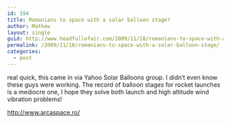 ```yaml
---
id: 194
title: Romanians to space with a solar balloon stage?
author: Mathew
layout: single
guid: http://www.headfullofair.com/2009/11/18/romanians-to-space-with-a-solar-balloon-stage/
permalink: /2009/11/18/romanians-to-space-with-a-solar-balloon-stage/
categories:
  - post
---
```

real quick, this came in via Yahoo Solar Balloons group. I didn&#8217;t even know these guys were working. The record of balloon stages for rocket launches is a mediocre one, I hope they solve both launch and high altitude wind vibration problems!

http://www.arcaspace.ro/